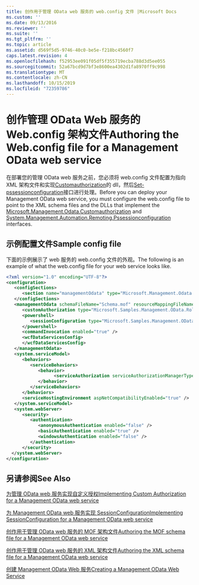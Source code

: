 ```yaml
---
title: 创作用于管理 OData web 服务的 web.config 文件 |Microsoft Docs
ms.custom: ''
ms.date: 09/13/2016
ms.reviewer: ''
ms.suite: ''
ms.tgt_pltfrm: ''
ms.topic: article
ms.assetid: d569f5d5-9746-40c0-be5e-f218bc4560f7
caps.latest.revision: 4
ms.openlocfilehash: f52953ee091f05df5f355719ecba788d3d5ee055
ms.sourcegitcommit: 52a67bcd9d7bf3e8600ea4302d1fa8970ff9c998
ms.translationtype: MT
ms.contentlocale: zh-CN
ms.lasthandoff: 10/15/2019
ms.locfileid: "72359786"
---
```

# <a name="authoring-the-webconfig-file-for-a-management-odata-web-service"></a><span data-ttu-id="c85e1-102">创作管理 OData Web 服务的 Web.config 架构文件</span><span class="sxs-lookup"><span data-stu-id="c85e1-102">Authoring the Web.config file for a Management OData web service</span></span>

<span data-ttu-id="c85e1-103">在部署您的管理 OData web 服务之前，您必须将 web.config 文件配置为指向 XML 架构文件和实现[Customauthorization](/dotnet/api/Microsoft.Management.Odata.CustomAuthorization)的 dll，然后[Set-pssessionconfiguration](/dotnet/api/System.Management.Automation.Remoting.PSSessionConfiguration)接口进行处理。</span><span class="sxs-lookup"><span data-stu-id="c85e1-103">Before you can deploy your Management OData web service, you must configure the web.config file to point to the XML schema files and the DLLs that implement the [Microsoft.Management.Odata.Customauthorization](/dotnet/api/Microsoft.Management.Odata.CustomAuthorization) and  [System.Management.Automation.Remoting.Pssessionconfiguration](/dotnet/api/System.Management.Automation.Remoting.PSSessionConfiguration) interfaces.</span></span>

## <a name="sample-config-file"></a><span data-ttu-id="c85e1-104">示例配置文件</span><span class="sxs-lookup"><span data-stu-id="c85e1-104">Sample config file</span></span>

<span data-ttu-id="c85e1-105">下面的示例展示了 web 服务的 web.config 文件的外观。</span><span class="sxs-lookup"><span data-stu-id="c85e1-105">The following is an example of what the web.config file for your web service looks like.</span></span>

```xml
<?xml version="1.0" encoding="UTF-8"?>
<configuration>
   <configSections>
      <section name="managementOdata" type="Microsoft.Management.Odata.Core.DSConfiguration, Microsoft.Management.OData, Version=3.0.0.0, Culture=neutral, PublicKeyToken=31bf3856ad364e35, processorArchitecture=MSIL" />
   </configSections>
   <managementOdata schemaFileName="Schema.mof" resourceMappingFileName="Schema.xml">
      <customAuthorization type="Microsoft.Samples.Management.OData.RoleBasedPlugins.CustomAuthorization" assembly=".\Microsoft.Samples.Management.OData.RoleBasedPlugins.dll" />
      <powershell>
         <sessionConfiguration type="Microsoft.Samples.Management.OData.RoleBasedPlugins.SessionConfiguration" assembly=".\Microsoft.Samples.Management.OData.RoleBasedPlugins.dll" />
      </powershell>
      <commandInvocation enabled="true" />
      <wcfDataServicesConfig>
      </wcfDataServicesConfig>
   </managementOdata>
   <system.serviceModel>
      <behaviors>
         <serviceBehaviors>
            <behavior>
                  <serviceAuthorization serviceAuthorizationManagerType="Microsoft.Management.Odata.Core.CustomAuthorizationManager, Microsoft.Management.OData, Version=3.0.0.0, Culture=neutral, PublicKeyToken=31bf3856ad364e35" />
            </behavior>
         </serviceBehaviors>
      </behaviors>
      <serviceHostingEnvironment aspNetCompatibilityEnabled="true" />
   </system.serviceModel>
   <system.webServer>
      <security>
         <authentication>
            <anonymousAuthentication enabled="false" />
            <basicAuthentication enabled="true" />
            <windowsAuthentication enabled="false" />
         </authentication>
      </security>
  </system.webServer>
</configuration>

```

## <a name="see-also"></a><span data-ttu-id="c85e1-106">另请参阅</span><span class="sxs-lookup"><span data-stu-id="c85e1-106">See Also</span></span>

[<span data-ttu-id="c85e1-107">为管理 OData web 服务实现自定义授权</span><span class="sxs-lookup"><span data-stu-id="c85e1-107">Implementing Custom Authorization for a Management OData web service</span></span>](./implementing-custom-authorization-for-a-management-odata-web-service.md)

[<span data-ttu-id="c85e1-108">为 Management OData web 服务实现 SessionConfiguration</span><span class="sxs-lookup"><span data-stu-id="c85e1-108">Implementing SessionConfiguration for a Management OData web service</span></span>](./implementing-sessionconfiguration-for-a-management-odata-web-service.md)

[<span data-ttu-id="c85e1-109">创作用于管理 OData web 服务的 MOF 架构文件</span><span class="sxs-lookup"><span data-stu-id="c85e1-109">Authoring the MOF schema file for a Management OData web service</span></span>](./authoring-the-mof-schema-file-for-a-management-odata-web-service.md)

[<span data-ttu-id="c85e1-110">创作用于管理 OData web 服务的 XML 架构文件</span><span class="sxs-lookup"><span data-stu-id="c85e1-110">Authoring the XML schema file for a Management OData web service</span></span>](./authoring-the-xml-schema-file-for-a-management-odata-web-service.md)

[<span data-ttu-id="c85e1-111">创建 Management OData Web 服务</span><span class="sxs-lookup"><span data-stu-id="c85e1-111">Creating a Management OData Web Service</span></span>](./creating-a-management-odata-web-service.md)